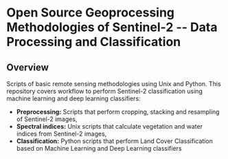 # Open Source Geoprocessing Methodologies of Sentinel-2 -- Data Processing and Classification
## Overview
Scripts of basic remote sensing methodologies using Unix and Python. This repository covers workflow to perform Sentinel-2 classification using machine learning and deep learning classifiers:

* **Preprocessing:** Scripts that perform cropping, stacking and resampling of Sentinel-2 images,
* **Spectral indices:** Unix scripts that calculate vegetation and water indices from Sentinel-2 images,
* **Classification:** Python scripts that perform Land Cover Classification based on Machine Learning and Deep Learning classifiers
